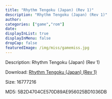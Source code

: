 ```yaml
---
title: "Rhythm Tengoku (Japan) (Rev 1)"
description: "Rhythm Tengoku (Japan) (Rev 1)"
author: 
categories: ["game","rom"]
date: 
displayInList: true
displayInMenu: false
dropCap: false
featuredImage: /img/miss/gamemiss.jpg
---
```


Description: Rhythm Tengoku (Japan) (Rev 1)

Download: <a style="text-decoration:underline;" href="https://mega.nz/#!eHIS2aAD!TToMxsvDKXdYf-vFXs365xQWA932DdCEkUCux37eACE" target = "_blank" rel = "nofollow" > Rhythm Tengoku (Japan) (Rev 1)</a>

Size: 16777216

MD5: 5B2D4704CE570D89AE956025BD1036DB

